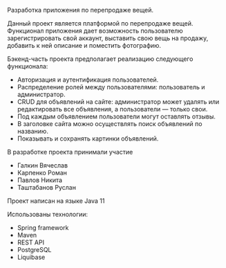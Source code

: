 Разработка приложения по перепродаже вещей.

Данный проект является платформой по перепродаже вещей.
Функционал приложения дает возможность пользователю зарегистрировать свой аккаунт, выставить свою вещь на продажу, 
добавить к ней описание и поместить фотографию.


Бэкенд-часть проекта предполагает реализацию следующего функционала:

- Авторизация и аутентификация пользователей.
- Распределение ролей между пользователями: пользователь и администратор.
- CRUD для объявлений на сайте: администратор может удалять или редактировать все объявления, а пользователи — только свои.
- Под каждым объявлением пользователи могут оставлять отзывы.
- В заголовке сайта можно осуществлять поиск объявлений по названию.
- Показывать и сохранять картинки объявлений.


В разработке проекта принимали участие
- Галкин Вячеслав
- Карпенко Роман
- Павлов Никита
- Таштабанов Руслан


Проект написан на языке Java 11

Использованы технологии: 
- Spring framework
- Maven
- REST API
- PostgreSQL
- Liquibase

